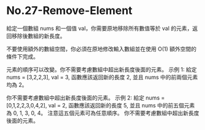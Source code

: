 # No.27-Remove-Element
給定一個數組 nums 和一個值 val，你需要原地移除所有數值等於 val 的元素，返回移除後數組的新長度。 

不要使用額外的數組空間，你必須在原地修改輸入數組並在使用 O(1) 額外空間的條件下完成。

元素的順序可以改變。你不需要考慮數組中超出新長度後面的元素。
示例 1: 
給定 nums = [3,2,2,3], val = 3, 
函數應該返回新的長度 2, 並且 nums 中的前兩個元素均為 2。 

你不需要考慮數組中超出新長度後面的元素。 
示例 2: 給定 nums = [0,1,2,2,3,0,4,2], val = 2,
函數應該返回新的長度 5, 並且 nums 中的前五個元素為 0, 1, 3, 0, 4。 
注意這五個元素可為任意順序。 你不需要考慮數組中超出新長度後面的元素。
